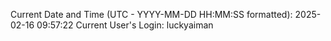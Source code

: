 Current Date and Time (UTC - YYYY-MM-DD HH:MM:SS formatted): 2025-02-16 09:57:22
Current User's Login: luckyaiman
